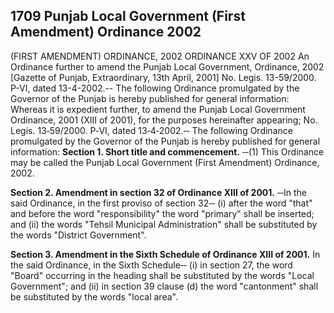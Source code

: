 ## 1709 Punjab Local Government (First Amendment) Ordinance 2002
(FIRST AMENDMENT) ORDINANCE, 2002
ORDINANCE XXV OF 2002
An Ordinance further to amend the Punjab Local Government, Ordinance, 2002
[Gazette of Punjab, Extraordinary, 13th April, 2001]
No. Legis. 13-59/2000. P-VI, dated 13-4-2002.-- The following Ordinance promulgated by the Governor of the Punjab is hereby published for general information:
Whereas it is expedient further, to amend the Punjab Local Government Ordinance, 2001 (XIII of 2001), for the purposes hereinafter appearing;
No. Legis. 13‑59/2000. P‑VI, dated 13‑4‑2002.‑‑ The following Ordinance promulgated by the Governor of the Punjab is hereby published for general information:
**Section 1. Short title and commencement.**
‑‑(1) This Ordinance may be called the Punjab Local Government (First Amendment) Ordinance, 2002.
 
**Section 2. Amendment in section 32 of Ordinance XIII of 2001.**
‑‑In the said Ordinance, in the first proviso of section 32‑‑
   (i) after the word "that" and before the word "responsibility" the word "primary" shall be inserted; and
   (ii) the words "Tehsil Municipal Administration" shall be substituted by the words "District Government".
 
**Section 3. Amendment in the Sixth Schedule of Ordinance XIII of 2001.**
 In the said Ordinance, in the Sixth Schedule‑‑
   (i) in section 27, the word "Board" occurring in the heading shall be substituted by the words "Local Government"; and
   (ii) in section 39 clause (d) the word "cantonment" shall be substituted by the words "local area".

